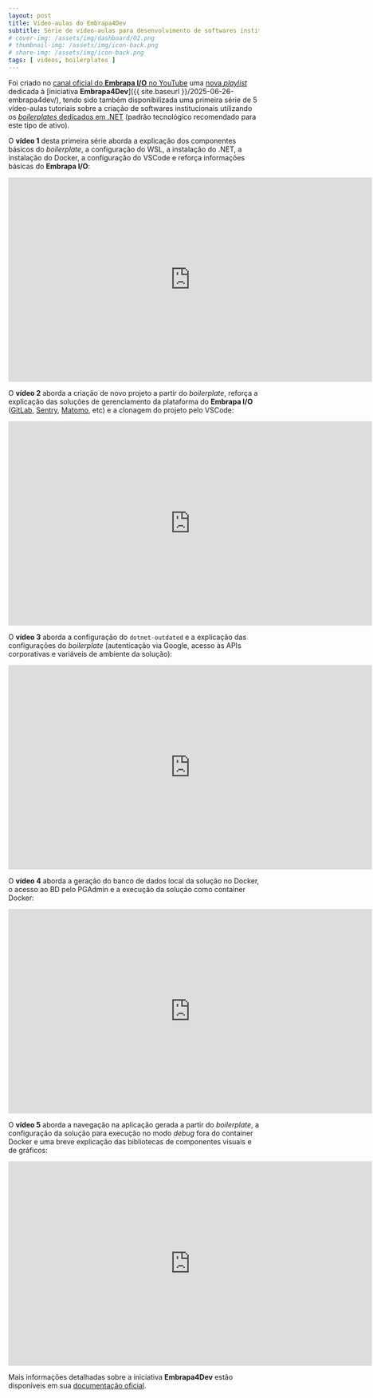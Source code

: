 ```yaml
---
layout: post
title: Vídeo-aulas do Embrapa4Dev
subtitle: Série de vídeo-aulas para desenvolvimento de softwares institucionais
# cover-img: /assets/img/dashboard/02.png
# thumbnail-img: /assets/img/icon-back.png
# share-img: /assets/img/icon-back.png
tags: [ videos, boilerplates ]
---
```


Foi criado no [canal oficial do **Embrapa I/O** no YouTube](https://www.youtube.com/@embrapa-io) uma [nova _playlist_](https://www.youtube.com/watch?v=1aewRuuadTk&list=PLBTsCa6Rsuz3DUOssGf3qftb4RRSpC9Fq) dedicada à [iniciativa **Embrapa4Dev**]({{ site.baseurl }}/2025-06-26-embrapa4dev/), tendo sido também disponibilizada uma primeira série de 5 vídeo-aulas tutoriais sobre a criação de softwares institucionais utilizando os [_boilerplates_ dedicados em .NET](https://docs.embrapa.io/embrapa4dev/boilerplates) (padrão tecnológico recomendado para este tipo de ativo).

O **vídeo 1** desta primeira série aborda a explicação dos componentes básicos do _boilerplate_, a configuração do WSL, a instalação do .NET, a instalação do Docker, a configuração do VSCode e reforça informações básicas do **Embrapa I/O**:

<iframe width="730" height="410" src="https://www.youtube.com/embed/1aewRuuadTk" frameborder="0" allow="accelerometer; autoplay; clipboard-write; encrypted-media; gyroscope; picture-in-picture; web-share" allowfullscreen></iframe>

O **vídeo 2** aborda a criação de novo projeto a partir do _boilerplate_, reforça a explicação das soluções de gerenciamento da plataforma do **Embrapa I/O** ([GitLab](https://git.embrapa.io), [Sentry](https://bug.embrapa.io), [Matomo](https://hit.embrapa.io), etc) e a clonagem do projeto pelo VSCode:

<iframe width="730" height="410" src="https://www.youtube.com/embed/b_mGlEVd9iw" frameborder="0" allow="accelerometer; autoplay; clipboard-write; encrypted-media; gyroscope; picture-in-picture; web-share" allowfullscreen></iframe>

O **vídeo 3** aborda a configuração do `dotnet-outdated` e a explicação das configurações do _boilerplate_ (autenticação via Google, acesso às APIs corporativas e variáveis de ambiente da solução):

<iframe width="730" height="410" src="https://www.youtube.com/embed/WmjwyaJNMk8" frameborder="0" allow="accelerometer; autoplay; clipboard-write; encrypted-media; gyroscope; picture-in-picture; web-share" allowfullscreen></iframe>

O **vídeo 4** aborda a geração do banco de dados local da solução no Docker, o acesso ao BD pelo PGAdmin e a execução da solução como container Docker:

<iframe width="730" height="410" src="https://www.youtube.com/embed/7F0o17CMvqk" frameborder="0" allow="accelerometer; autoplay; clipboard-write; encrypted-media; gyroscope; picture-in-picture; web-share" allowfullscreen></iframe>

O **vídeo 5** aborda a navegação na aplicação gerada a partir do _boilerplate_, a configuração da solução para execução no modo _debug_ fora do container Docker e uma breve explicação das bibliotecas de componentes visuais e de gráficos:

<iframe width="730" height="410" src="https://www.youtube.com/embed/ylyRnLEthS0" frameborder="0" allow="accelerometer; autoplay; clipboard-write; encrypted-media; gyroscope; picture-in-picture; web-share" allowfullscreen></iframe>

Mais informações detalhadas sobre a iniciativa **Embrapa4Dev** estão disponíveis em sua [documentação oficial](https://docs.embrapa.io/embrapa4dev/boilerplates).
